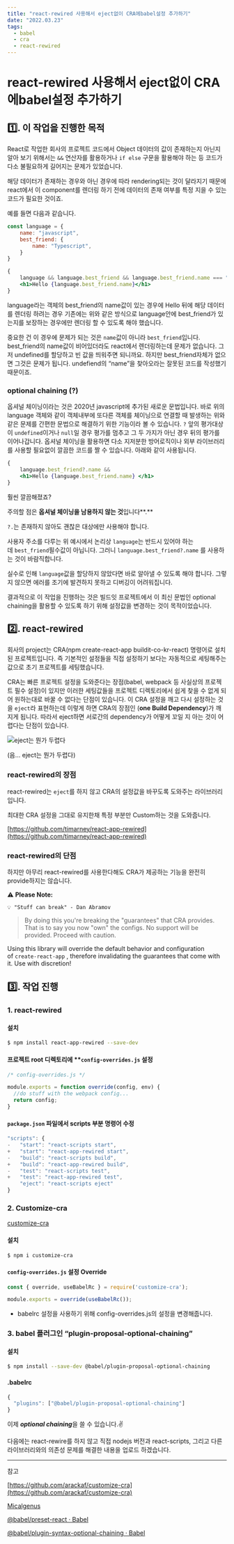 ```yaml
---
title: "react-rewired 사용해서 eject없이 CRA에babel설정 추가하기"
date: "2022.03.23"
tags:
  - babel
  - cra
  - react-rewired
---
```




# react-rewired 사용해서 eject없이 CRA에babel설정 추가하기



## 1️⃣. 이 작업을 진행한 목적

React로 작업한 회사의 프로젝트 코드에서 Object 데이터의 값이 존재하는지 아닌지 알아 보기 위해서는 `&&` 연산자를 활용하거나 `if else` 구문을 활용해야 하는 등 코드가 다소 불필요하게 길어지는 문제가 있었습니다.

해당 데이터가 존재하는 경우와 아닌 경우에 따라 rendering되는 것이 달라지기 때문에 react에서 이 component를 렌더링 하기 전에 데이터의 존재 여부를 특정 지을 수 있는 코드가 필요한 것이죠.

예를 들면 다음과 같습니다.

```jsx
const language = {
	name: "javascript",
	best_friend: {
		name: "Typescript",
	}
}

{
	language && language.best_friend && language.best_friend.name === "Typescript" && 
	<h1>Hello {language.best_friend.name}</h1>
}
```

language라는 객체의 best_friend의 name값이 있는 경우에 Hello 뒤에 해당 데이터를 렌더링 하려는 경우 기존에는 위와 같은 방식으로 language안에 best_friend가 있는지를 보장하는 경우에만 렌더링 할 수 있도록 해야 했습니다.

중요한 건 이 경우에 문제가 되는 것은 `name`값이 아니라 `best_friend`입니다. best_friend의 name값이 비어있더라도 react에서 렌더링하는데 문제가 없습니다. 그저 undefined를 할당하고 빈 값을 띄워주면 되니까요. 하지만 best_friend자체가 없으면 그것은 문제가 됩니다. undefiend의 “name”을 찾아오라는 잘못된 코드를 작성했기 때문이죠.

### optional chaining (?)

옵셔널 체이닝이라는 것은 2020년 javascript에 추가된 새로운 문법입니다. 바로 위의 language 객체와 같이 객체내부에 또다른 객체를 체이닝으로 연결할 때 발생하는 위와 같은 문제를 간편한 문법으로 해결하기 위한 기능이라 볼 수 있습니다. `?` 앞의 평가대상이 `undefined`이거나 `null`일 경우 평가를 멈추고 그 두 가지가 아닌 경우 뒤의 평가를  이어나갑니다. 옵셔널 체이닝을 활용하면 다소 지저분한 방어로직이나 외부 라이브러리를 사용할 필요없이 깔끔한 코드를 짤 수 있습니다. 아래와 같이 사용됩니다.

```jsx
{
	language.best_friend?.name && 
	<h1>Hello {language.best_friend.name} </h1>
}
```

훨씬 깔끔해졌죠?

주의할 점은 **옵셔널 체이닝을 남용하지 않는 것**입니다**.**

`?.`는 존재하지 않아도 괜찮은 대상에만 사용해야 합니다.

사용자 주소를 다루는 위 예시에서 논리상 `language`는 반드시 있어야 하는데 `best_friend`필수값이 아닙니다. 그러니 `language.best_friend?.name` 를 사용하는 것이 바람직합니다.

실수로 인해 `language`값을 할당하지 않았다면 바로 알아낼 수 있도록 해야 합니다. 그렇지 않으면 에러를 조기에 발견하지 못하고 디버깅이 어려워집니다.

결과적으로 이 작업을 진행하는 것은 빌드잇 프로젝트에서 이 최신 문법인 optional chaining을 활용할 수 있도록 하기 위해 설정값을 변경하는 것이 목적이었습니다.

## 2️⃣. react-rewired

회사의 project는 CRA(npm create-react-app buildit-co-kr-react) 명령어로 설치된 프로젝트입니다. 즉 기본적인 설정들을 직접 설정하기 보다는 자동적으로 세팅해주는 값으로 초기 프로젝트를 세팅했습니다. 

CRA는 빠른 프로젝트 설정을 도와준다는 장점(babel, webpack 등 사실상의 프로젝트 필수 설정)이 있지만 이러한 세팅값들을 프로젝트 디렉토리에서 쉽게 찾을 수 없게 되어 원하는대로 바꿀 수 없다는 단점이 있습니다. 이 CRA 설정을 깨고 다시 설정하는 것을 `eject`라 표현하는데 이렇게 하면 CRA의 장점인 (**one Build Dependency**)가 깨지게 됩니다. 따라서 eject하면 서로간의 dependency가 어떻게 꼬일 지 아는 것이 어렵다는 단점이 있습니다.

![eject는 뭔가 두렵다](/assets/img/eject.png)

(음... eject는 뭔가 두렵다)

### react-rewired의 장점

react-rewired는 `eject`를 하지 않고 CRA의 설정값을 바꾸도록 도와주는 라이브러리 입니다.

최대한 CRA 설정을 그대로 유지한채 특정 부분만 Custom하는 것을 도와줍니다.

[https://github.com/timarney/react-app-rewired](https://github.com/timarney/react-app-rewired)

### react-rewired의 단점

하지만 아무리 react-rewired를 사용한다해도 CRA가 제공하는 기능을 완전히 provide하지는 않습니다.

⚠️ **Please Note:**
```
💡 "Stuff can break" - Dan Abramov
```

> By doing this you're breaking the "guarantees" that CRA provides. That is to say you now "own" the configs. No support will be provided. Proceed with caution.

Using this library will override the default behavior and configuration of `create-react-app`
, therefore invalidating the guarantees that come with it. Use with discretion!



## 3️⃣. 작업 진행

### 1. react-rewired

#### 설치

```bash
$ npm install react-app-rewired --save-dev
```

#### 프로젝트 root 디렉토리에 ****`config-overrides.js` 설정**

```jsx
/* config-overrides.js */

module.exports = function override(config, env) {
  //do stuff with the webpack config...
  return config;
}
```

#### `package.json` 파일에서 scripts 부분 명령어 수정

```jsx
"scripts": {
-   "start": "react-scripts start",
+   "start": "react-app-rewired start",
-   "build": "react-scripts build",
+   "build": "react-app-rewired build",
-   "test": "react-scripts test",
+   "test": "react-app-rewired test",
    "eject": "react-scripts eject"
}
```

### 2. Customize-cra

[customize-cra](https://www.npmjs.com/package/customize-cra)

#### 설치

```bash
$ npm i customize-cra
```

#### `config-overrides.js` 설정 Override

```jsx
const { override, useBabelRc } = require('customize-cra');

module.exports = override(useBabelRc());
```

- babelrc 설정을 사용하기 위해 config-overrides.js의 설정을 변경해줍니다.

### 3. babel 플러그인 “plugin-proposal-optional-chaining”

#### 설치

```bash
$ npm install --save-dev @babel/plugin-proposal-optional-chaining
```

#### .babelrc

```jsx
{
  "plugins": ["@babel/plugin-proposal-optional-chaining"]
}
```

이제 ***optional chaining***을 쓸 수 있습니다.✌️



다음에는 react-rewire를 하지 않고 직접 nodejs 버전과 react-scripts, 그리고 다른 라이브러리와의 의존성 문제를 해결한 내용을 업로드 하겠습니다.

---

참고

[https://github.com/arackaf/customize-cra](https://github.com/arackaf/customize-cra)

[Micalgenus](https://micalgenus.github.io/articles/2019-02/React-eject-%EC%97%86%EC%9D%B4-babelrc-%EC%A0%81%EC%9A%A9)

[@babel/preset-react · Babel](https://babeljs.io/docs/en/babel-preset-react)

[@babel/plugin-syntax-optional-chaining · Babel](https://webpack.js.org/contribute/writing-a-plugin/#basic-plugin-architecture)